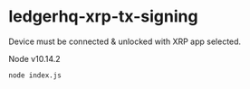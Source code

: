 # ledgerhq-xrp-tx-signing

Device must be connected & unlocked with XRP app selected.

Node v10.14.2

```
node index.js
```
